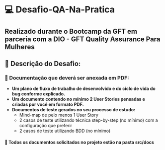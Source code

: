 # 💻 Desafio-QA-Na-Pratica 
## Realizado durante o Bootcamp da GFT em parceria com a DIO - GFT Quality Assurance Para Mulheres

## 📝 Descrição do Desafio:
### 📌 Documentação que deverá ser anexada em PDF:
 - **Um plano de fluxo de trabalho de desenvolvido e do ciclo de vida do bug conforme explicado.**
 - **Um documento contendo no mínimo 2 User Stories pensadas e criadas por você em formato PDF.**
 - **Documentos de teste gerados no seu processo de estudo:**
    *  Mind-map de pelo menos 1 User Story
    *  2 casos de teste utilizando técnica step-by-step (no mínimo) com a configuração que preferir
    *  2 casos de teste utilizando BDD (no mínimo)
    
    
#### 📌 Todos os documentos solicitados no projeto estão na pasta src/docs
